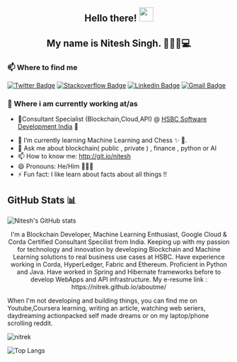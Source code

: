 ## <h2 align="center"> Hello there!  <img src="https://raw.githubusercontent.com/nitrek/nitrek/master/hey.gif" width="32px"> </h2>
<h2 align="center">My name is Nitesh Singh. 👋🤓😉💻</h2>


### 📫 Where to find me
[![Twitter Badge](https://img.shields.io/badge/-@niteshsingh-1ca0f1?style=flat-square&labelColor=1ca0f1&logo=twitter&logoColor=white&link=https://twitter.com/niteshsingh)](https://twitter.com/niteshsingh) 
[![Stackoverflow Badge](https://img.shields.io/badge/-niteshsingh-f48024?style=flat-square&labelColor=f48024&logo=stackoverflow&logoColor=white&link=https://stackoverflow.com/users/4487949/nitesh-singh)](https://stackoverflow.com/users/4487949/nitesh-singh)
[![Linkedin Badge](https://img.shields.io/badge/-niteshsingh19-blue?style=flat-square&logo=Linkedin&logoColor=white&link=https://www.linkedin.com/in/niteshsingh19/)](https://www.linkedin.com/in/niteshsingh19/)
[![Gmail Badge](https://img.shields.io/badge/-niteshsingh@hotmail.com-c14438?style=flat-square&logo=Gmail&logoColor=white&link=mailto:niteshsingh@hotmail.com)](mailto:niteshsingh@hotmail.com)
### 💼 Where i am currently working at/as
- 🔭Consultant Specialist (Blockchain,Cloud,API) @ [HSBC Software Development India](https://tech.hsbc/en) 💼 

* 🌱  I’m currently learning Machine Learning and Chess ✨ 🔭.
* 💬  Ask me about blockchain( public , private ) , finance , python or AI
* 📫  How to know me: http://git.io/nitesh
* 😄  Pronouns: He/Him 🙍🏻‍♂️
* ⚡  Fun fact: I like learn about facts about all things !!

## GitHub Stats 📊

<img align="center" src="https://readme.aashutosh.dev/api?username=nitrek&show_icons=true&include_all_commits=true&theme=dark" alt="Nitesh's GitHub stats" />

<p align="center">I'm a Blockchain Developer, Machine Learning Enthusiast, Google Cloud & Corda Certified Consultant Specilist from India.
Keeping up with my passion for technology and innovation by developing Blockchain and Machine Learning solutions to real business use cases at HSBC. Have experience working in Corda, HyperLedger, Fabric and Ethereum. Proficient in Python and Java. Have worked in Spring and Hibernate frameworks before to develop WebApps and API infrastructure.
My e-resume link : https://nitrek.github.io/aboutme/ 

When I'm not developing and building things, you can find me on Youtube,Coursera learning, writing an article, watching web seriers, daydreaming actionpacked self made dreams or on my laptop/phone scrolling reddit.</p>
<p align="left"> <img src="https://komarev.com/ghpvc/?username=nitrek&label=views&color=0e75b6&style=flat" alt="nitrek" /> </p>

![Top Langs](https://github-readme-stats.vercel.app/api/top-langs/?username=nitrek)

